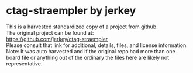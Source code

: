 
# ctag-straempler by jerkey  
This is a harvested standardized copy of a project from github.  
The original project can be found at:  
https://github.com/jerkey/ctag-straempler  
Please consult that link for additional, details, files, and license information.  
Note: It was auto harvested and if the original repo had more than one board file or anything out of the ordinary the files here are likely not representative.  
    
